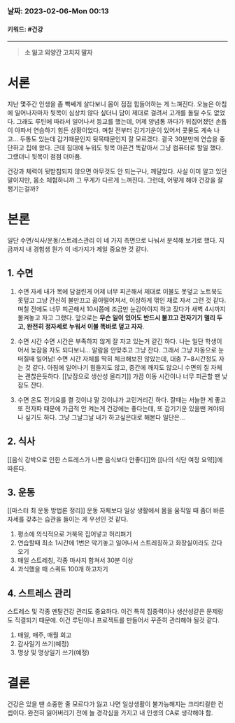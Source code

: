 ### 날짜:   2023-02-06-Mon 00:13
#### 키워드: #건강
-----
>**소 잃고 외양간 고치지 말자**

# 서론
지난 몇주간 인생을 좀 빡쎄게 살다보니 몸이 점점 힘들어하는 게 느껴진다. 오늘은 아침에 일어나자마자 뒷목이 심상치 않다 싶더니 담이 제대로 걸려서 고개를 돌릴 수도 없었다. 그래도 루틴에 따라서 일어나서 등교를 했는데, 어제 양념통 까다가 뒤집어졌던 손톱이 아파서 연습하기 힘든 상황이었다. 며칠 전부터 감기기운이 있어서 콧물도 계속 나고... 두통도 있는데 감기때문인지 뒷목때문인지 잘 모르겠다. 결국 30분만에 연습을 중단하고 집에 왔다. 근데 침대에 누워도 뒷목 아픈건 똑같아서 그냥 컴퓨터로 할일 했다. 그랬더니 뒷목이 점점 더아픔.

건강과 체력이 뒷받침되지 않으면 아무것도 안 되는구나, 깨달았다. 사실 이미 알고 있던 말이지만, 몸소 체험하니까 그 무게가 다르게 느껴진다. 
그런데, 어떻게 해야 건강을 잘 챙기는걸까?


# 본론
일단 수면/식사/운동/스트레스관리 이 네 가지 측면으로 나눠서 분석해 보기로 했다. 지금까지 내 경험생 뭔가 이 네가지가 제일 중요한 것 같다.

## 1. 수면

1. 수면 자세
내가 목에 담걸린게 어제 너무 피곤해서 제대로 이불도 못덮고 노트북도 못덮고 그냥 간신히 불만끄고 곯아떨어져서, 이상하게 꺾인 채로 자서 그런 것 같다. 며칠 전에도 너무 피곤해서 10시쯤에 조금만 눈감아야지 하고 잤다가 새벽 4시까지 불켜놓고 자고 그랬다.
앞으로는 **무슨 일이 있어도 반드시 불끄고 전자기기 멀리 두고, 완전히 정자세로 누워서 이불 똑바로 덮고 자자**.

2. 수면 시간
수면 시간은 부족하지 않게 잘 자고 있는거 같긴 하다. 나는 일단 학생이어서 늦잠을 자도 되다보니... 알람을 안맞추고 그냥 잔다. 그래서 그냥 자동으로 눈떠질때 일어남! 수면 시간 자체를 딱히 체크해보진 않았는데, 대충 7~8시간정도 자는 것 같다. 아침에 일어나기 힘들지도 않고, 중간에 깨지도 않으니 수면의 질 자체는 괜찮은듯하다. [[낮잠으로 생산성 올리기]] 가끔 이동 시간이나 너무 피곤할 땐 낮잠도 잔다.

3. 수면 온도
전기요를 켤 것이냐 말 것이냐가 고민거리긴 하다. 잘때는 서늘한 게 좋고 또 전자파 때문에 가급적 안 켜는게 건강에는 좋다는데, 또 감기기운 있을땐 켜야되나 싶기도 하다. 그냥 그날그날 내가 하고싶은대로 해본다 일단은...


## 2. 식사
[[음식 강박으로 인한 스트레스가 나쁜 음식보다 안좋다]]와 [[나의 식단 여정 요약]]에 따른다.


## 3. 운동
[[마스터 최 운동 방법론 정리]] 운동 자체보다 일상 생활에서 몸을 움직일 때 좀더 바른 자세를 갖추는 습관을 들이는 게 우선인 것 같다.

1. 평소에 의식적으로 거북목 집어넣고 허리펴기
2. 연습할때 최소 1시간에 1번은 악기놓고 일어나서 스트레칭하고 화장실이라도 갔다오기
3. 매일 스트레칭, 각종 마사지 합쳐서 30분 이상
4. 과식했을 때 스쿼트 100개 하고자기


## 4. 스트레스 관리
스트레스 및 각종 멘탈건강 관리도 중요하다. 이건 특히 집중력이나 생산성같은 문제랑도 직결되기 때문에.
이건 루틴이나 프로젝트를 만들어서 꾸준히 관리해야 될것 같다. 

1. 매일, 매주, 매월 회고
2. 감사일기 쓰기(예정)
3. 명상 및 명상일기 쓰기(예정)


# 결론
건강은 있을 땐 소중한 줄 모르다가 잃고 나면 일상생활이 불가능해지는 크리티컬한 컨셉이다. 완전히 잃어버리기 전에 늘 경각심을 가지고 내 인생의 CA로 생각해야 함.
